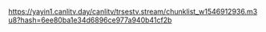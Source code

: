 https://yayin1.canlitv.day/canlitv/trsestv.stream/chunklist_w1546912936.m3u8?hash=6ee80ba1e34d6896ce977a940b41cf2b
